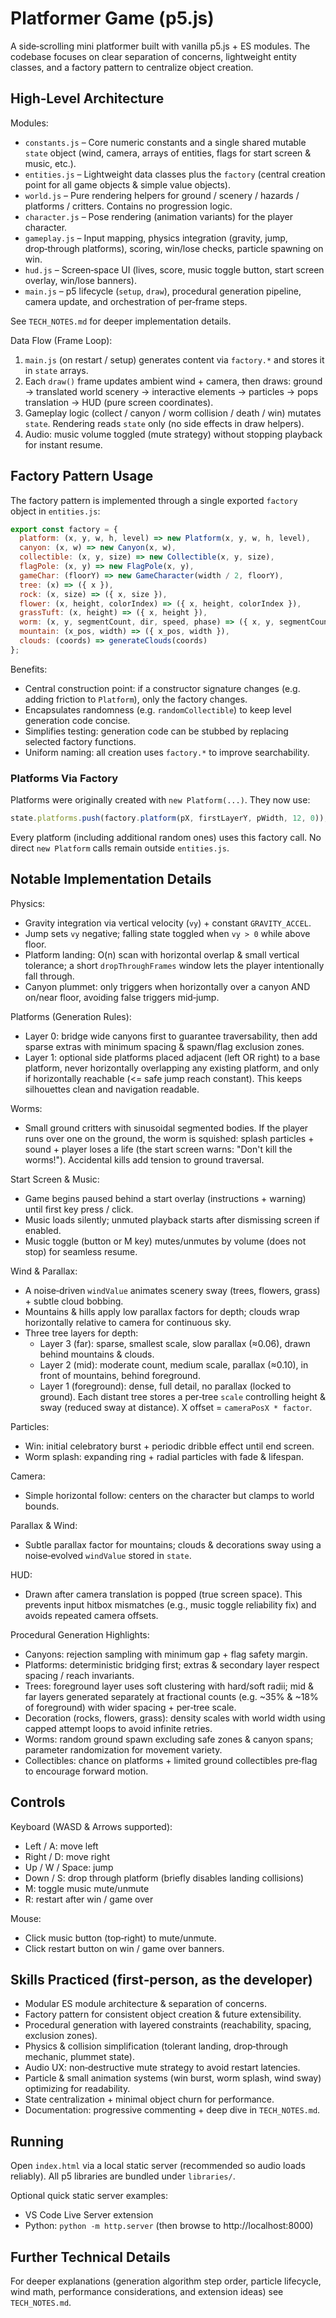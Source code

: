 # Platformer Game (p5.js)

A side‑scrolling mini platformer built with vanilla p5.js + ES modules. The codebase focuses on clear separation of concerns, lightweight entity classes, and a factory pattern to centralize object creation.

## High‑Level Architecture

Modules:
- `constants.js` – Core numeric constants and a single shared mutable `state` object (wind, camera, arrays of entities, flags for start screen & music, etc.).
- `entities.js` – Lightweight data classes plus the `factory` (central creation point for all game objects & simple value objects).
- `world.js` – Pure rendering helpers for ground / scenery / hazards / platforms / critters. Contains no progression logic.
- `character.js` – Pose rendering (animation variants) for the player character.
- `gameplay.js` – Input mapping, physics integration (gravity, jump, drop‑through platforms), scoring, win/lose checks, particle spawning on win.
- `hud.js` – Screen‑space UI (lives, score, music toggle button, start screen overlay, win/lose banners).
- `main.js` – p5 lifecycle (`setup`, `draw`), procedural generation pipeline, camera update, and orchestration of per‑frame steps.

See `TECH_NOTES.md` for deeper implementation details.

Data Flow (Frame Loop):
1. `main.js` (on restart / setup) generates content via `factory.*` and stores it in `state` arrays.
2. Each `draw()` frame updates ambient wind + camera, then draws: ground -> translated world scenery -> interactive elements -> particles -> pops translation -> HUD (pure screen coordinates).
3. Gameplay logic (collect / canyon / worm collision / death / win) mutates `state`. Rendering reads `state` only (no side effects in draw helpers).
4. Audio: music volume toggled (mute strategy) without stopping playback for instant resume.

## Factory Pattern Usage

The factory pattern is implemented through a single exported `factory` object in `entities.js`:
```js
export const factory = {
  platform: (x, y, w, h, level) => new Platform(x, y, w, h, level),
  canyon: (x, w) => new Canyon(x, w),
  collectible: (x, y, size) => new Collectible(x, y, size),
  flagPole: (x, y) => new FlagPole(x, y),
  gameChar: (floorY) => new GameCharacter(width / 2, floorY),
  tree: (x) => ({ x }),
  rock: (x, size) => ({ x, size }),
  flower: (x, height, colorIndex) => ({ x, height, colorIndex }),
  grassTuft: (x, height) => ({ x, height }),
  worm: (x, y, segmentCount, dir, speed, phase) => ({ x, y, segmentCount, dir, speed, phase }),
  mountain: (x_pos, width) => ({ x_pos, width }),
  clouds: (coords) => generateClouds(coords)
};
```
Benefits:
- Central construction point: if a constructor signature changes (e.g. adding friction to `Platform`), only the factory changes.
- Encapsulates randomness (e.g. `randomCollectible`) to keep level generation code concise.
- Simplifies testing: generation code can be stubbed by replacing selected factory functions.
- Uniform naming: all creation uses `factory.*` to improve searchability.

### Platforms Via Factory
Platforms were originally created with `new Platform(...)`. They now use:
```js
state.platforms.push(factory.platform(pX, firstLayerY, pWidth, 12, 0));
```
Every platform (including additional random ones) uses this factory call. No direct `new Platform` calls remain outside `entities.js`.

## Notable Implementation Details

Physics:
- Gravity integration via vertical velocity (`vy`) + constant `GRAVITY_ACCEL`.
- Jump sets `vy` negative; falling state toggled when `vy > 0` while above floor.
- Platform landing: O(n) scan with horizontal overlap & small vertical tolerance; a short `dropThroughFrames` window lets the player intentionally fall through.
- Canyon plummet: only triggers when horizontally over a canyon AND on/near floor, avoiding false triggers mid‑jump.

Platforms (Generation Rules):
- Layer 0: bridge wide canyons first to guarantee traversability, then add sparse extras with minimum spacing & spawn/flag exclusion zones.
- Layer 1: optional side platforms placed adjacent (left OR right) to a base platform, never horizontally overlapping any existing platform, and only if horizontally reachable (<= safe jump reach constant). This keeps silhouettes clean and navigation readable.

Worms:
- Small ground critters with sinusoidal segmented bodies. If the player runs over one on the ground, the worm is squished: splash particles + sound + player loses a life (the start screen warns: "Don't kill the worms!"). Accidental kills add tension to ground traversal.

Start Screen & Music:
- Game begins paused behind a start overlay (instructions + warning) until first key press / click.
- Music loads silently; unmuted playback starts after dismissing screen if enabled.
- Music toggle (button or M key) mutes/unmutes by volume (does not stop) for seamless resume.

Wind & Parallax:
- A noise‑driven `windValue` animates scenery sway (trees, flowers, grass) + subtle cloud bobbing.
- Mountains & hills apply low parallax factors for depth; clouds wrap horizontally relative to camera for continuous sky.
 - Three tree layers for depth:
   - Layer 3 (far): sparse, smallest scale, slow parallax (≈0.06), drawn behind mountains & clouds.
   - Layer 2 (mid): moderate count, medium scale, parallax (≈0.10), in front of mountains, behind foreground.
   - Layer 1 (foreground): dense, full detail, no parallax (locked to ground).
   Each distant tree stores a per‑tree `scale` controlling height & sway (reduced sway at distance). X offset = `cameraPosX * factor`.

Particles:
- Win: initial celebratory burst + periodic dribble effect until end screen.
- Worm splash: expanding ring + radial particles with fade & lifespan.

Camera:
- Simple horizontal follow: centers on the character but clamps to world bounds.

Parallax & Wind:
- Subtle parallax factor for mountains; clouds & decorations sway using a noise‑evolved `windValue` stored in `state`.

HUD:
- Drawn after camera translation is popped (true screen space). This prevents input hitbox mismatches (e.g., music toggle reliability fix) and avoids repeated camera offsets.

Procedural Generation Highlights:
- Canyons: rejection sampling with minimum gap + flag safety margin.
- Platforms: deterministic bridging first; extras & secondary layer respect spacing / reach invariants.
 - Trees: foreground layer uses soft clustering with hard/soft radii; mid & far layers generated separately at fractional counts (e.g. ~35% & ~18% of foreground) with wider spacing + per‑tree scale.
- Decoration (rocks, flowers, grass): density scales with world width using capped attempt loops to avoid infinite retries.
- Worms: random ground spawn excluding safe zones & canyon spans; parameter randomization for movement variety.
- Collectibles: chance on platforms + limited ground collectibles pre‑flag to encourage forward motion.

## Controls
Keyboard (WASD & Arrows supported):
- Left / A: move left
- Right / D: move right
- Up / W / Space: jump
- Down / S: drop through platform (briefly disables landing collisions)
- M: toggle music mute/unmute
- R: restart after win / game over

Mouse:
- Click music button (top‑right) to mute/unmute.
- Click restart button on win / game over banners.

## Skills Practiced (first‑person, as the developer)
- Modular ES module architecture & separation of concerns.
- Factory pattern for consistent object creation & future extensibility.
- Procedural generation with layered constraints (reachability, spacing, exclusion zones).
- Physics & collision simplification (tolerant landing, drop‑through mechanic, plummet state).
- Audio UX: non‑destructive mute strategy to avoid restart latencies.
- Particle & small animation systems (win burst, worm splash, wind sway) optimizing for readability.
- State centralization + minimal object churn for performance.
- Documentation: progressive commenting + deep dive in `TECH_NOTES.md`.

## Running
Open `index.html` via a local static server (recommended so audio loads reliably). All p5 libraries are bundled under `libraries/`.

Optional quick static server examples:
- VS Code Live Server extension
- Python: `python -m http.server` (then browse to http://localhost:8000)

## Further Technical Details
For deeper explanations (generation algorithm step order, particle lifecycle, wind math, performance considerations, and extension ideas) see `TECH_NOTES.md`.